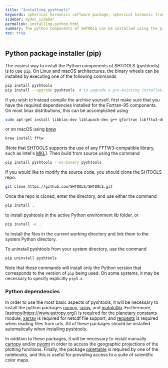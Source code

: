 ```yaml
---
title: "Installing pyshtools"
keywords: spherical harmonics software package, spherical harmonic transform, legendre functions, multitaper spectral analysis, fortran, Python, gravity, magnetic field
sidebar: mydoc_sidebar
permalink: installing-python.html
summary: The python components of SHTOOLS can be installed using the pip package manager.
toc: true
---
```


## Python package installer (pip)

The easiest way to install the Python components of SHTOOLS (pyshtools) is to use `pip`. On Linux and macOS architectures, the binary wheels can be installed by executing one of the following commands
```bash
pip install pyshtools
pip install --upgrade pyshtools  # to upgrade a pre-existing installation
```
If you wish to instead compile the archive yourself, first make sure that you have the required dependencies installed for the Fortran-95 components. On most linux distributions, this can be accomplished using
```bash
sudo apt-get install libblas-dev liblapack-dev g++ gfortran libfftw3-dev tcsh
```
or on macOS using [brew](https://brew.sh/)
```bash
brew install fftw
```
(Note that SHTOOLS supports the use of any FFTW3-compatible library, such as Intel's [MKL](https://software.intel.com/en-us/mkl)). Then build from source using the command
```bash
pip install pyshtools --no-binary pyshtools
```

If you would like to modify the source code, you should clone the SHTOOLS repo:
```bash
git clone https://github.com/SHTOOLS/SHTOOLS.git
```
Once the repo is cloned, enter the directory, and use either the command
```bash
pip install .
```
to install pyshtools in the active Python environment lib folder, or
```bash
pip install -e .
```
to install the files in the current working directory and link them to the system Python directory.

To uninstall pyshtools from your system directory, use the command
```bash
pip uninstall pyshtools
```
Note that these commands will install only the Python version that corresponds to the version of `pip` being used. On some systems, it may be necessary to specify explicitly `pip3.x`.

### Python dependencies

In order to use the most basic aspects of pyshtools, it will be necessary to install the python packages [numpy](https://numpy.org/), [scipy](https://www.scipy.org/), and [matplotlib](https://matplotlib.org/). Furthermore, [astropy(https://www.astropy.org/) is required for the planetary constants module, [xarray](https://xarray.pydata.org/en/stable/#) is required for netcdf file support, and [requests](https://2.python-requests.org/en/master/#) is required when reading files from urls. All of these packages should be installed automatically when installing pyshtools.

In addition to these packages, it will be necessary to install manually [cartopy](https://scitools.org.uk/cartopy/docs/latest/) and/or [pygmt](https://www.pygmt.org) in order to access the geographic projections of the plotting functions. Finally, the package [palettable](https://jiffyclub.github.io/palettable/) is required by one of the notebooks, and this is useful for providing access to a suite of scientific color maps.
